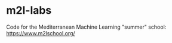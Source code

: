# m2l-labs
Code for the Mediterranean Machine Learning  "summer" school: https://www.m2lschool.org/ 
